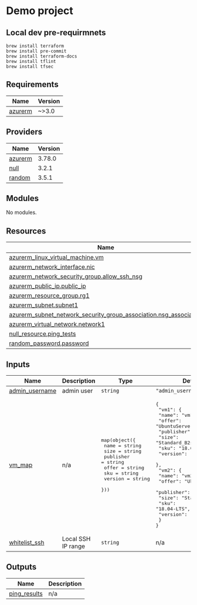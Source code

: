 # Demo project

## Local dev pre-requirmnets
```
brew install terraform
brew install pre-commit
brew install terraform-docs
brew install tflint
brew install tfsec
```
<!-- BEGINNING OF PRE-COMMIT-TERRAFORM DOCS HOOK -->
## Requirements

| Name | Version |
|------|---------|
| <a name="requirement_azurerm"></a> [azurerm](#requirement\_azurerm) | ~>3.0 |

## Providers

| Name | Version |
|------|---------|
| <a name="provider_azurerm"></a> [azurerm](#provider\_azurerm) | 3.78.0 |
| <a name="provider_null"></a> [null](#provider\_null) | 3.2.1 |
| <a name="provider_random"></a> [random](#provider\_random) | 3.5.1 |

## Modules

No modules.

## Resources

| Name | Type |
|------|------|
| [azurerm_linux_virtual_machine.vm](https://registry.terraform.io/providers/hashicorp/azurerm/latest/docs/resources/linux_virtual_machine) | resource |
| [azurerm_network_interface.nic](https://registry.terraform.io/providers/hashicorp/azurerm/latest/docs/resources/network_interface) | resource |
| [azurerm_network_security_group.allow_ssh_nsg](https://registry.terraform.io/providers/hashicorp/azurerm/latest/docs/resources/network_security_group) | resource |
| [azurerm_public_ip.public_ip](https://registry.terraform.io/providers/hashicorp/azurerm/latest/docs/resources/public_ip) | resource |
| [azurerm_resource_group.rg1](https://registry.terraform.io/providers/hashicorp/azurerm/latest/docs/resources/resource_group) | resource |
| [azurerm_subnet.subnet1](https://registry.terraform.io/providers/hashicorp/azurerm/latest/docs/resources/subnet) | resource |
| [azurerm_subnet_network_security_group_association.nsg_association](https://registry.terraform.io/providers/hashicorp/azurerm/latest/docs/resources/subnet_network_security_group_association) | resource |
| [azurerm_virtual_network.network1](https://registry.terraform.io/providers/hashicorp/azurerm/latest/docs/resources/virtual_network) | resource |
| [null_resource.ping_tests](https://registry.terraform.io/providers/hashicorp/null/latest/docs/resources/resource) | resource |
| [random_password.password](https://registry.terraform.io/providers/hashicorp/random/latest/docs/resources/password) | resource |

## Inputs

| Name | Description | Type | Default | Required |
|------|-------------|------|---------|:--------:|
| <a name="input_admin_username"></a> [admin\_username](#input\_admin\_username) | admin user | `string` | `"admin_username"` | no |
| <a name="input_vm_map"></a> [vm\_map](#input\_vm\_map) | n/a | <pre>map(object({<br>    name      = string<br>    size      = string<br>    publisher = string<br>    offer     = string<br>    sku       = string<br>    version   = string<br>  }))</pre> | <pre>{<br>  "vm1": {<br>    "name": "vm1",<br>    "offer": "UbuntuServer",<br>    "publisher": "Canonical",<br>    "size": "Standard_B2s",<br>    "sku": "18.04-LTS",<br>    "version": "latest"<br>  },<br>  "vm2": {<br>    "name": "vm2",<br>    "offer": "UbuntuServer",<br>    "publisher": "Canonical",<br>    "size": "Standard_B1s",<br>    "sku": "18.04-LTS",<br>    "version": "latest"<br>  }<br>}</pre> | no |
| <a name="input_whitelist_ssh"></a> [whitelist\_ssh](#input\_whitelist\_ssh) | Local SSH IP range | `string` | n/a | yes |

## Outputs

| Name | Description |
|------|-------------|
| <a name="output_ping_results"></a> [ping\_results](#output\_ping\_results) | n/a |
<!-- END OF PRE-COMMIT-TERRAFORM DOCS HOOK -->
